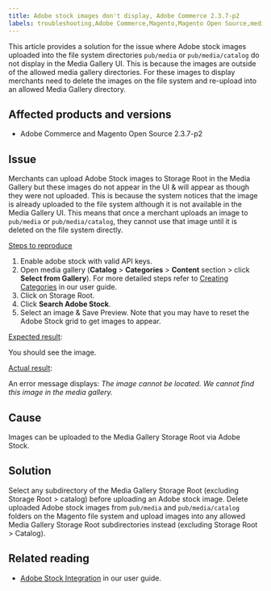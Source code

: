 ```yaml
---
title: Adobe stock images don't display, Adobe Commerce 2.3.7-p2
labels: troubleshooting,Adobe Commerce,Magento,Magento Open Source,media gallery,2.37-p2,images not displayed
---
```


 This article provides a solution for the issue where Adobe stock images uploaded into the file system directories `pub/media` or `pub/media/catalog` do not display in the Media Gallery UI. This is because the images are outside of the allowed media gallery directories. For these images to display merchants need to delete the images on the file system and re-upload into an allowed Media Gallery directory.

## Affected products and versions

* Adobe Commerce and Magento Open Source 2.3.7-p2


## Issue

Merchants can upload Adobe Stock images to Storage Root in the Media Gallery but these images do not appear in the UI & will appear as though they were not uploaded. This is because the system notices that the image is already uploaded to the file system although it is not available in the Media Gallery UI. This means that once a merchant uploads an image to `pub/media` or `pub/media/catalog`, they cannot use that image until it is deleted on the file system directly.

<ins>Steps to reproduce</ins>

1. Enable adobe stock with valid API keys.
1. Open media gallery (**Catalog** > **Categories** > **Content** section > click **Select from Gallery**). For more detailed steps refer to [Creating Categories](https://docs.magento.com/user-guide/catalog/category-create.html#step-3-complete-the-category-content) in our user guide.
1. Click on Storage Root.
1. Click **Search Adobe Stock**.
1. Select an image & Save Preview. Note that you may have to reset the Adobe Stock grid to get images to appear.

<ins>Expected result</ins>:

You should see the image.

<ins>Actual result</ins>:

An error message displays: *The image cannot be located. We cannot find this image in the media gallery.*

## Cause

Images can be uploaded to the Media Gallery Storage Root via Adobe Stock.

## Solution

Select any subdirectory of the Media Gallery Storage Root (excluding Storage Root > catalog) before uploading an Adobe stock image.
Delete uploaded Adobe stock images from `pub/media` and `pub/media/catalog` folders on the Magento file system and upload images into any allowed Media Gallery Storage Root subdirectories instead (excluding Storage Root > Catalog).

## Related reading

* [Adobe Stock Integration](https://docs.magento.com/user-guide/cms/adobe-stock.html) in our user guide.
